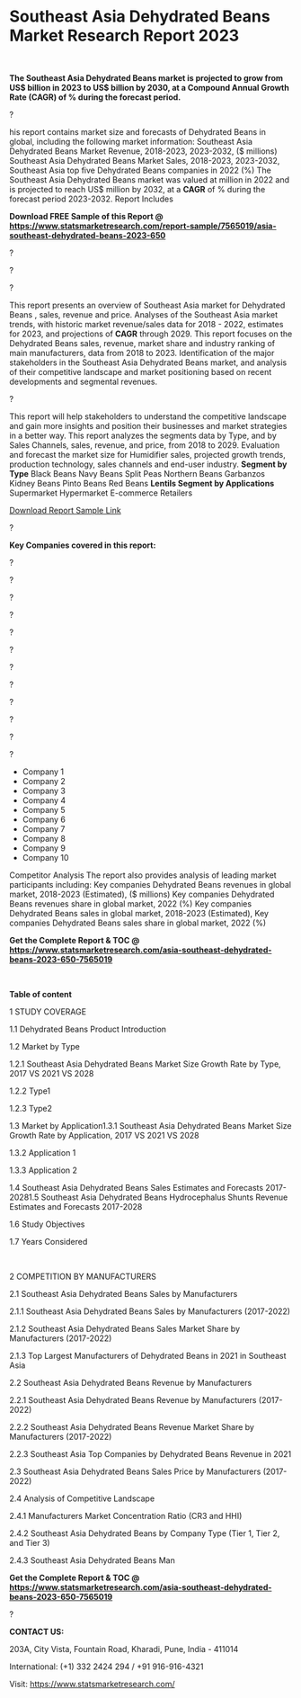 <h1>Southeast Asia Dehydrated Beans Market Research Report 2023</h1><br/><p><strong>The Southeast Asia Dehydrated Beans market is projected to grow from US$ billion in 2023 to US$ billion by 2030, at a Compound Annual Growth Rate (<strong>CAGR</strong>) of % during the forecast period. </strong></p>
 
 
 
 <p>? </p>
 
 
 
 <p>his report contains market size and forecasts of Dehydrated Beans in global, including the following market information: Southeast Asia Dehydrated Beans Market Revenue, 2018-2023, 2023-2032, ($ millions) Southeast Asia Dehydrated Beans Market Sales, 2018-2023, 2023-2032, Southeast Asia top five Dehydrated Beans companies in 2022 (%) The Southeast Asia Dehydrated Beans market was valued at million in 2022 and is projected to reach US$ million by 2032, at a <strong>CAGR</strong> of % during the forecast period 2023-2032. Report Includes</p>
 
 
 
 <div><b>Download FREE Sample of this Report @ <a href="https://www.statsmarketresearch.com/download-free-sample/7565019/asia-southeast-dehydrated-beans-2023-650">https://www.statsmarketresearch.com/report-sample/7565019/asia-southeast-dehydrated-beans-2023-650</a></b></div>
 
 
 
 <p>? </p>
 
 
 
 <p>? </p>
 
 
 
 <p>? </p>
 
 
 
 <p>This report presents an overview of Southeast Asia market for Dehydrated Beans , sales, revenue and price. Analyses of the Southeast Asia market trends, with historic market revenue/sales data for 2018 - 2022, estimates for 2023, and projections of <strong>CAGR</strong> through 2029. This report focuses on the Dehydrated Beans sales, revenue, market share and industry ranking of main manufacturers, data from 2018 to 2023. Identification of the major stakeholders in the Southeast Asia Dehydrated Beans market, and analysis of their competitive landscape and market positioning based on recent developments and segmental revenues.</p>
 
 
 
 <p>? </p>
 
 
 
 <p>This report will help stakeholders to understand the competitive landscape and gain more insights and position their businesses and market strategies in a better way. This report analyzes the segments data by Type, and by Sales Channels, sales, revenue, and price, from 2018 to 2029. Evaluation and forecast the market size for Humidifier sales, projected growth trends, production technology, sales channels and end-user industry. <strong>Segment by Type</strong> Black Beans Navy Beans Split Peas Northern Beans Garbanzos Kidney Beans Pinto Beans Red Beans <strong>Lentils Segment <strong><strong>by Applications</strong></strong></strong> Supermarket Hypermarket E-commerce Retailers</p>
 
 
 
 <p><a href="https://www.statsmarketresearch.com/download-free-sample/7565019/asia-southeast-dehydrated-beans-2023-650">Download Report Sample Link</a></p>
 
 
 
 <p>? </p>
 
 
 
 <p><strong>Key Companies covered in this report:</strong></p>
 
 
 
 <p>? </p>
 
 
 
 <p>? </p>
 
 
 
 <p>? </p>
 
 
 
 <p>? </p>
 
 
 
 <p>? </p>
 
 
 
 <p>? </p>
 
 
 
 <p>? </p>
 
 
 
 <p>? </p>
 
 
 
 <p>? </p>
 
 
 
 <p>? </p>
 
 
 
 <p>? </p>
 
 
 
 <p>? </p>
 
 
 
 <ul>
 
 <li>Company 1</li>
 
 <li>Company 2</li>
 
 <li>Company 3</li>
 
 <li>Company 4</li>
 
 <li>Company 5</li>
 
 <li>Company 6</li>
 
 <li>Company 7</li>
 
 <li>Company 8</li>
 
 <li>Company 9</li>
 
 <li>Company 10</li>
 
 </ul>
 
 
 
 <p>Competitor Analysis The report also provides analysis of leading market participants including: Key companies Dehydrated Beans revenues in global market, 2018-2023 (Estimated), ($ millions) Key companies Dehydrated Beans revenues share in global market, 2022 (%) Key companies Dehydrated Beans sales in global market, 2018-2023 (Estimated), Key companies Dehydrated Beans sales share in global market, 2022 (%)</p>
 
 
 
 <div><b>Get the Complete Report & TOC @ <a href="https://www.statsmarketresearch.com/asia-southeast-dehydrated-beans-2023-650-7565019">https://www.statsmarketresearch.com/asia-southeast-dehydrated-beans-2023-650-7565019</a></b></div>
 
 
 
 <p><br />
 
 <b>Table of content</b></p>
 
 
 
 <p>1 STUDY COVERAGE<br />
 
 1.1 Dehydrated Beans Product Introduction<br />
 
 1.2 Market by Type<br />
 
 1.2.1 Southeast Asia Dehydrated Beans Market Size Growth Rate by Type, 2017 VS 2021 VS 2028<br />
 
 1.2.2 Type1<br />
 
 1.2.3 Type2<br />
 
 1.3 Market by Application1.3.1 Southeast Asia Dehydrated Beans Market Size Growth Rate by Application, 2017 VS 2021 VS 2028<br />
 
 1.3.2 Application 1<br />
 
 1.3.3 Application 2<br />
 
 1.4 Southeast Asia Dehydrated Beans Sales Estimates and Forecasts 2017-20281.5 Southeast Asia Dehydrated Beans Hydrocephalus Shunts Revenue Estimates and Forecasts 2017-2028<br />
 
 1.6 Study Objectives<br />
 
 1.7 Years Considered<br />
 
 <br />
 
 2 COMPETITION BY MANUFACTURERS<br />
 
 2.1 Southeast Asia Dehydrated Beans Sales by Manufacturers<br />
 
 2.1.1 Southeast Asia Dehydrated Beans Sales by Manufacturers (2017-2022)<br />
 
 2.1.2 Southeast Asia Dehydrated Beans Sales Market Share by Manufacturers (2017-2022)<br />
 
 2.1.3 Top Largest Manufacturers of Dehydrated Beans in 2021 in Southeast Asia<br />
 
 2.2 Southeast Asia Dehydrated Beans Revenue by Manufacturers<br />
 
 2.2.1 Southeast Asia Dehydrated Beans Revenue by Manufacturers (2017-2022)<br />
 
 2.2.2 Southeast Asia Dehydrated Beans Revenue Market Share by Manufacturers (2017-2022)<br />
 
 2.2.3 Southeast Asia Top Companies by Dehydrated Beans Revenue in 2021<br />
 
 2.3 Southeast Asia Dehydrated Beans Sales Price by Manufacturers (2017-2022)<br />
 
 2.4 Analysis of Competitive Landscape<br />
 
 2.4.1 Manufacturers Market Concentration Ratio (CR3 and HHI)<br />
 
 2.4.2 Southeast Asia Dehydrated Beans by Company Type (Tier 1, Tier 2, and Tier 3)<br />
 
 2.4.3 Southeast Asia Dehydrated Beans Man</p>
 
 
 
 <div><b>Get the Complete Report & TOC @ <a href="https://www.statsmarketresearch.com/asia-southeast-dehydrated-beans-2023-650-7565019">https://www.statsmarketresearch.com/asia-southeast-dehydrated-beans-2023-650-7565019</a></b></div>
 
 
 
 <p>? </p>
 
 
 
 <p><b>CONTACT US:</b><br />
 
 203A, City Vista, Fountain Road, Kharadi, Pune, India - 411014<br />
 
 International: (+1) 332 2424 294 / +91 916-916-4321<br />
 
 Visit: <a href="https://www.statsmarketresearch.com/">https://www.statsmarketresearch.com/</a></p>